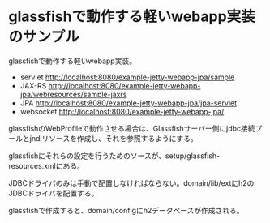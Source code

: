 glassfishで動作する軽いwebapp実装のサンプル
=======================================


glassfishで動作する軽いwebapp実装。

- servlet <http://localhost:8080/example-jetty-webapp-jpa/sample>
- JAX-RS <http://localhost:8080/example-jetty-webapp-jpa/webresources/sample-jaxrs>
- JPA <http://localhost:8080/example-jetty-webapp-jpa/jpa-servlet>
- websocket <http://localhost:8080/example-jetty-webapp-jpa/>


glassfishのWebProfileで動作させる場合は、Glassfishサーバー側にjdbc接続プールとjndiリソースを作成し、それを参照するようにする。

glassfishにそれらの設定を行うためのソースが、setup/glassfish-resources.xmlにある。

JDBCドライバのみは手動で配置しなければならない。domain/lib/extにh2のJDBCドライバを配置する。

glassfishで作成すると、domain/configにh2データベースが作成される。

